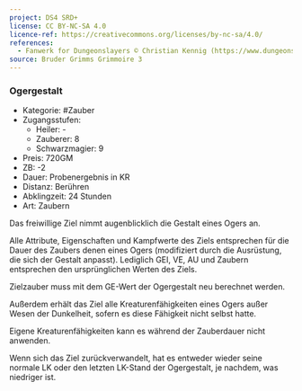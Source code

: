 ```yaml
---
project: DS4 SRD+
license: CC BY-NC-SA 4.0
licence-ref: https://creativecommons.org/licenses/by-nc-sa/4.0/
references: 
  - Fanwerk for Dungeonslayers © Christian Kennig (https://www.dungeonslayers.net/)
source: Bruder Grimms Grimmoire 3
---
```


### Ogergestalt

- Kategorie: #Zauber
- Zugangsstufen:
  - Heiler: -
  - Zauberer: 8
  - Schwarzmagier: 9
- Preis: 720GM
- ZB: -2
- Dauer: Probenergebnis in KR
- Distanz: Berühren
- Abklingzeit: 24 Stunden
- Art: Zaubern

Das freiwillige Ziel nimmt augenblicklich die Gestalt eines Ogers an.

Alle Attribute, Eigenschaften und Kampfwerte des Ziels entsprechen für die Dauer des Zaubers denen eines Ogers (modifiziert durch die Ausrüstung, die sich der Gestalt anpasst). Lediglich GEI, VE, AU und Zaubern entsprechen den ursprünglichen Werten des Ziels.

Zielzauber muss mit dem GE-Wert der Ogergestalt neu berechnet werden.

Außerdem erhält das Ziel alle Kreaturenfähigkeiten eines Ogers außer Wesen der Dunkelheit, sofern es diese Fähigkeit nicht selbst hatte.

Eigene Kreaturenfähigkeiten kann es während der Zauberdauer nicht anwenden.

Wenn sich das Ziel zurückverwandelt, hat es entweder wieder seine normale LK oder den letzten LK-Stand der Ogergestalt, je nachdem, was niedriger ist.

